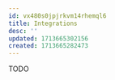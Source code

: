 ```yaml
---
id: vx480s0jpjrkvm14rhemql6
title: Integrations
desc: ''
updated: 1713665302156
created: 1713665282473
---
```


TODO